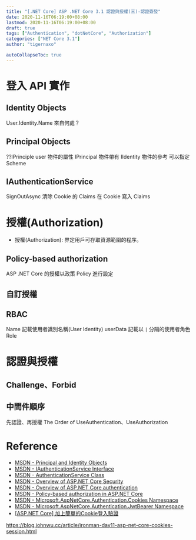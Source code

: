 ```yaml
---
title: "[.NET Core] ASP .NET Core 3.1 認證與授權(三)-認證簽發"
date: 2020-11-16T06:19:00+08:00
lastmod: 2020-11-16T06:19:00+08:00
draft: true
tags: ["Authentication", "dotNetCore", "Authorization"]
categories: ["NET Core 3.1"]
author: "tigernaxo"

autoCollapseToc: true
---
```


# 登入 API 實作
## Identity Objects
User.Identity.Name 來自何處？
## Principal Objects
??IPrinciple user 物件的屬性
IPrincipal 物件帶有 IIdentity 物件的參考
可以指定 Scheme
## IAuthenticationService
SignOutAsync 清除 Cookie 的 Claims
在 Cookie 寫入 Claims

# 授權(Authorization)
- 授權(Authorization): 界定用戶可存取資源範圍的程序。
## Policy-based authorization
ASP .NET Core 的授權以政策 Policy 進行設定
## 自訂授權
## RBAC
Name 記載使用者識別名稱(User Identity)
userData 記載以 `|` 分隔的使用者角色 Role

# 認證與授權
## Challenge、Forbid
## 中間件順序
先認證、再授權
The Order of UseAuthentication、UseAuthorization



# Reference
- [MSDN - Principal and Identity Objects](https://docs.microsoft.com/en-us/dotnet/standard/security/principal-and-identity-objects)
- [MSDN - IAuthenticationService Interface](https://docs.microsoft.com/zh-tw/dotnet/api/microsoft.aspnetcore.authentication.iauthenticationservice?view=aspnetcore-3.1)
- [MSDN - AuthenticationService Class](https://docs.microsoft.com/zh-tw/dotnet/api/microsoft.aspnetcore.authentication.authenticationservice?view=aspnetcore-3.1)
- [MSDN - Overview of ASP.NET Core Security](https://docs.microsoft.com/zh-tw/aspnet/core/security/?view=aspnetcore-3.1)
- [MSDN - Overview of ASP.NET Core authentication](https://docs.microsoft.com/en-us/aspnet/core/security/authentication/?view=aspnetcore-3.1)
- [MSDN - Policy-based authorization in ASP.NET Core](https://docs.microsoft.com/en-us/aspnet/core/security/authorization/policies?view=aspnetcore-3.1)
- [MSDN - Microsoft.AspNetCore.Authentication.Cookies Namespace](https://docs.microsoft.com/en-us/dotnet/api/microsoft.aspnetcore.authentication.cookies?view=aspnetcore-5.0)
- [MSDN - Microsoft.AspNetCore.Authentication.JwtBearer Namespace](https://docs.microsoft.com/en-us/dotnet/api/microsoft.aspnetcore.authentication.jwtbearer?view=aspnetcore-5.0)
- [[ASP.NET Core] 加上簡單的Cookie登入驗證](https://dotblogs.com.tw/Null/2020/04/09/162252)

https://blog.johnwu.cc/article/ironman-day11-asp-net-core-cookies-session.html